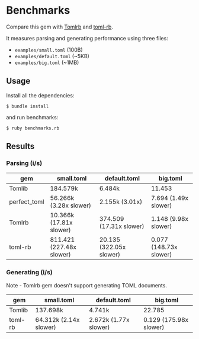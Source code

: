 # Benchmarks

Compare this gem with [Tomlrb](https://github.com/fbernier/tomlrb)
and [toml-rb](https://github.com/emancu/toml-rb).

It measures parsing and generating performance using three files:

* `examples/small.toml` (100B)
* `examples/default.toml` (~5KB)
* `examples/big.toml` (~1MB)

## Usage

Install all the dependencies:

    $ bundle install

and run benchmarks:

    $ ruby benchmarks.rb

## Results

### Parsing (i/s)

|gem|small.toml|default.toml|big.toml|
|---|----------|------------|--------|
|Tomlib|184.579k|6.484k|11.453|
|perfect_toml|56.266k (3.28x slower)|2.155k (3.01x)|7.694 (1.49x slower)
|Tomlrb|10.366k (17.81x slower)|374.509 (17.31x slower)|1.148 (9.98x slower)
|toml-rb|811.421 (227.48x slower)|20.135 (322.05x slower)|0.077 (148.73x slower)

### Generating (i/s)

Note - Tomlrb gem doesn't support generating TOML documents.

|gem|small.toml|default.toml|big.toml|
|---|----------|------------|--------|
|Tomlib|137.698k|4.741k|22.785|
|toml-rb|64.312k (2.14x slower)|2.672k (1.77x slower)|0.129 (175.98x slower)
